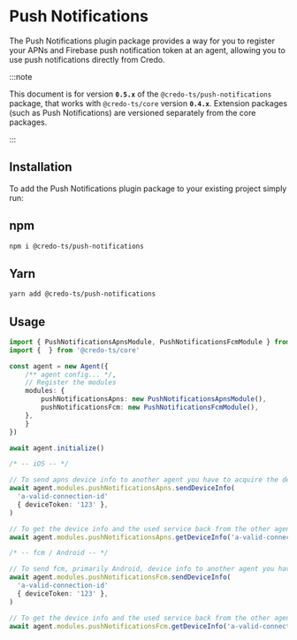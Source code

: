 # Push Notifications

The Push Notifications plugin package provides a way for you to register your APNs and Firebase push notification token at an agent, allowing you to use push notifications directly from Credo.

:::note

This document is for version **`0.5.x`** of the `@credo-ts/push-notifications` package, that works with `@credo-ts/core` version **`0.4.x`**. Extension packages (such as Push Notifications) are versioned separately from the core packages.

:::

## Installation

To add the Push Notifications plugin package to your existing project simply run:

<!--tabs-->

## npm

```sh
npm i @credo-ts/push-notifications
```

## Yarn

```sh
yarn add @credo-ts/push-notifications
```

<!--tabs-->

## Usage

```ts
import { PushNotificationsApnsModule, PushNotificationsFcmModule } from '@credo-ts/push-notifications'
import {  } from '@credo-ts/core'

const agent = new Agent({
    /** agent config... */,
    // Register the modules
    modules: {
        pushNotificationsApns: new PushNotificationsApnsModule(),
        pushNotificationsFcm: new PushNotificationsFcmModule(),
    },
    }
})

await agent.initialize()

/* -- iOS -- */

// To send apns device info to another agent you have to acquire the device token and send it.
await agent.modules.pushNotificationsApns.sendDeviceInfo(
  'a-valid-connection-id'
  { deviceToken: '123' },
)

// To get the device info and the used service back from the other agent
await agent.modules.pushNotificationsApns.getDeviceInfo('a-valid-connection')

/* -- fcm / Android -- */

// To send fcm, primarily Android, device info to another agent you have to acquire the device token and send it.
await agent.modules.pushNotificationsFcm.sendDeviceInfo(
  'a-valid-connection-id'
  { deviceToken: '123' },
)

// To get the device info and the used service back from the other agent
await agent.modules.pushNotificationsFcm.getDeviceInfo('a-valid-connection')

```
